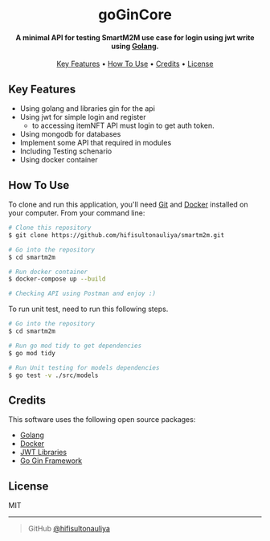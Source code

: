 <h1 align="center">
<!--   <br>
  <a href="http://www.amitmerchant.com/electron-markdownify"><img src="https://raw.githubusercontent.com/amitmerchant1990/electron-markdownify/master/app/img/markdownify.png" alt="Markdownify" width="200"></a>
  <br> -->
  goGinCore
  <br>
</h1>

<h4 align="center">A minimal API for testing SmartM2M use case for login using jwt write using <a href="https://go.dev/" target="_blank">Golang</a>.</h4>

<!--
<p align="center">
  <a href="https://badge.fury.io/js/electron-markdownify">
    <img src="https://badge.fury.io/js/electron-markdownify.svg"
         alt="Gitter">
  </a>
  <a href="https://gitter.im/amitmerchant1990/electron-markdownify"><img src="https://badges.gitter.im/amitmerchant1990/electron-markdownify.svg"></a>
  <a href="https://saythanks.io/to/bullredeyes@gmail.com">
      <img src="https://img.shields.io/badge/SayThanks.io-%E2%98%BC-1EAEDB.svg">
  </a>
  <a href="https://www.paypal.me/AmitMerchant">
    <img src="https://img.shields.io/badge/$-donate-ff69b4.svg?maxAge=2592000&amp;style=flat">
  </a>
</p>
-->

<p align="center">
  <a href="#key-features">Key Features</a> •
  <a href="#how-to-use">How To Use</a> •
  <a href="#credits">Credits</a> •
  <a href="#license">License</a>
</p>

<!--
![screenshot](https://raw.githubusercontent.com/amitmerchant1990/electron-markdownify/master/app/img/markdownify.gif)
-->

## Key Features

- Using golang and libraries gin for the api
- Using jwt for simple login and register
  - to accessing itemNFT API must login to get auth token.
- Using mongodb for databases
- Implement some API that required in modules
- Including Testing schenario
- Using docker container

## How To Use

To clone and run this application, you'll need [Git](https://git-scm.com) and [Docker](https://www.docker.com/) installed on your computer. From your command line:

```bash
# Clone this repository
$ git clone https://github.com/hifisultonauliya/smartm2m.git

# Go into the repository
$ cd smartm2m

# Run docker container
$ docker-compose up --build

# Checking API using Postman and enjoy :)
```

To run unit test, need to run this following steps.

```bash
# Go into the repository
$ cd smartm2m

# Run go mod tidy to get dependencies
$ go mod tidy

# Run Unit testing for models dependencies
$ go test -v ./src/models
```

<!--
> **Note**
> If you're using Linux Bash for Windows, [see this guide](https://www.howtogeek.com/261575/how-to-run-graphical-linux-desktop-applications-from-windows-10s-bash-shell/) or use `node` from the command prompt.
-->

## Credits

This software uses the following open source packages:

- [Golang](https://go.dev/)
- [Docker](https://www.docker.com/)
- [JWT Libraries](github.com/dgrijalva/jwt-go)
- [Go Gin Framework](github.com/gin-gonic/gin)

## License

MIT

---

> GitHub [@hifisultonauliya](https://github.com/hifisultonauliya)
